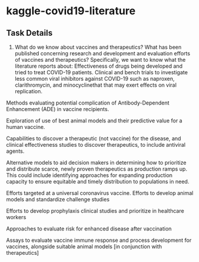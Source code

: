# kaggle-covid19-literature
## Task Details
1. What do we know about vaccines and therapeutics? What has been published concerning research and development and evaluation efforts of vaccines and therapeutics?
Specifically, we want to know what the literature reports about:
Effectiveness of drugs being developed and tried to treat COVID-19 patients.
Clinical and bench trials to investigate less common viral inhibitors against COVID-19 such as naproxen, clarithromycin, and minocyclinethat that may exert effects on viral replication.

Methods evaluating potential complication of Antibody-Dependent Enhancement (ADE) in vaccine recipients.

Exploration of use of best animal models and their predictive value for a human vaccine.

Capabilities to discover a therapeutic (not vaccine) for the disease, and clinical effectiveness studies to discover therapeutics, to include antiviral agents.

Alternative models to aid decision makers in determining how to prioritize and distribute scarce, newly proven therapeutics as production ramps up. This could include identifying approaches for expanding production capacity to ensure equitable and timely distribution to populations in need.

Efforts targeted at a universal coronavirus vaccine.
Efforts to develop animal models and standardize challenge studies

Efforts to develop prophylaxis clinical studies and prioritize in healthcare workers

Approaches to evaluate risk for enhanced disease after vaccination

Assays to evaluate vaccine immune response and process development for vaccines, alongside suitable animal models [in conjunction with therapeutics]
